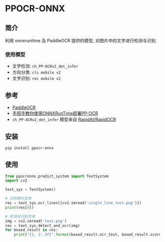 # PPOCR-ONNX


## 简介

利用 onnxruntime 及 PaddleOCR 提供的模型, 对图片中的文字进行检测与识别.

### 使用模型

 - 文字检测: `ch_PP-OCRv2_det_infer`
 - 方向分类: `cls mobile v2`
 - 文字识别: `rec mobile v2`

## 参考

 - [PaddleOCR](https://github.com/PaddlePaddle/PaddleOCR)
 - [手把手教你使用ONNXRunTime部署PP-OCR](https://aistudio.baidu.com/aistudio/projectdetail/1479970)
 - `ch_PP-OCRv2_det_infer` 模型来自 [RapidAI/RapidOCR](https://github.com/RapidAI/RapidOCR)

## 安装

```bash
pip install ppocr-onnx
```

## 使用

```python
from ppocronnx.predict_system import TextSystem
import cv2

text_sys = TextSystem()

# 识别单行文本
res = text_sys.ocr_lines([cv2.imread('single_line_text.png')])
print(res[0])

# 检测并识别文本
img = cv2.imread('test.png')
res = text_sys.detect_and_ocr(img)
for boxed_result in res:
    print("{}, {:.3f}".format(boxed_result.ocr_text, boxed_result.score))
```
